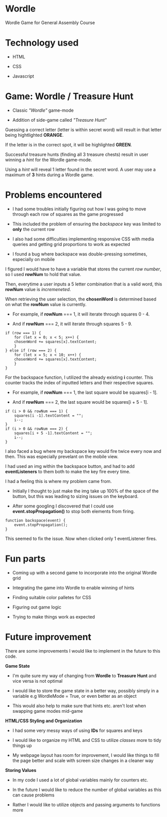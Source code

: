 
# Wordle

Wordle Game for General Assembly Course

  

# Technology used

* HTML

* CSS

* Javascript

  

# Game: Wordle / Treasure Hunt

* Classic *"Wordle"* game-mode

* Addition of side-game called *"Treasure Hunt"*

  

Guessing a correct letter (letter is within secret word) will result in that letter being hightlighted **ORANGE**.

If the letter is in the correct spot, it will be highlighted **GREEN**.

Successful treasure hunts (finding all 3 treasure chests) result in user winning a *hint* for the Wordle game-mode.

Using a *hint* will reveal 1 letter found in the secret word. A user may use a maximum of **3** hints during a Wordle game.

  

# Problems encountered

* I had some troubles initially figuring out how I was going to move through each row of squares as the game progressed

* This included the problem of ensuring the *backspace* key was limited to **only** the current row

* I also had some difficulties implementing responsive CSS with media queries and getting grid proportions to work as expected

* I found a bug where backspace was double-pressing sometimes, especially on mobile

  

I figured I would have to have a variable that stores the current *row number*, so I used **rowNum** to hold that value.

Then, everytime a user inputs a 5 letter combination that is a valid word, this **rowNum** value is *incremeneted*.

When retrieving the user selection, the **chosenWord** is determined based on what the **rowNum** value is currently.

* For example, if **rowNum** === 1, it will iterate through squares 0 - 4.

* And if **rowNum** === 2, it will iterate through squares 5 - 9.

  
```
if (row === 1) {
	for (let x = 0; x < 5; x++) {
	chosenWord += squares[x].textContent;
	}
} else if (row === 2) {
	for (let x = 5; x < 10; x++) {
	chosenWord += squares[x].textContent;
	}
}
  ```

For the backspace function, I utilized the already existing **i** counter. This counter tracks the index of inputted letters and their respective squares.

* For example, if **rowNum** === 1, the last square would be squares[i - 1].

* And if **rowNum** === 2, the last square would be squares[i + 5 - 1].

  
```
if (i > 0 && rowNum === 1) {
	squares[i -1].textContent = "";
	i--;
}
if (i > 0 && rowNum === 2) {
	squares[i + 5 -1].textContent = "";
	i--;
}
```

I also faced a bug where my backspace key would fire twice every now and then. This was especially prevelant on the mobile view.

I had used an img within the backspace button, and had to add **eventListeners** to them both to make the key fire every time.

I had a feeling this is where my problem came from.

* Initially I thought to just make the img take up 100% of the space of the button, but this was leading to sizing issues on the keyboard.

* After some googling I discovered that I could use **event.stopPropagation()** to stop both elements from firing.
```
function backspace(event) {
	event.stopPropagation();
}
```
 
This seemed to fix the issue. Now when clicked only 1 eventListener fires.



# Fun parts

* Coming up with a second game to incorporate into the original Wordle grid

* Integrating the game into Wordle to enable winning of hints

* Finding suitable color palletes for CSS

* Figuring out game logic

* Trying to make things work as expected

  

# Future improvement

There are some improvements I would like to implement in the future to this code.

  

**Game State**

* I'm quite sure my way of changing from **Wordle** to **Treasure Hunt** and vice versa is not optimal

* I would like to store the game state in a better way, possibly simply in a variable e.g WordleMode = True, or even better as an object

* This would also help to make sure that hints etc. aren't lost when swapping game modes mid-game

  

**HTML/CSS Styling and Organization**

* I had some very messy ways of using **IDs** for squares and keys

* I would like to organize my HTML and CSS to utilize *classes* more to tidy things up

* My webpage layout has room for improvement, I would like things to fill the page better and scale with screen size changes in a cleaner way

  

**Storing Values**

* In my code I used a lot of global variables mainly for counters etc.

* In the future I would like to reduce the number of global variables as this can cause problems

* Rather I would like to utilize objects and passing arguments to functions more